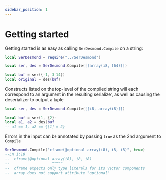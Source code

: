 ```yaml
---
sidebar_position: 1
---
```


# Getting started

Getting started is as easy as calling `SerDesmond.Compile` on a string:

```lua
local SerDesmond = require("../SerDesmond")

local ser, des = SerDesmond.Compile([[array(i8, f64)]])

local buf = ser({-1, 3.14})
local original = des(buf)
```

Constructs listed on the top-level of the compiled string will each correspond to an argument in the resulting serializer, as well as causing the deserializer to output a tuple

```lua
local ser, des = SerDesmond.Compile([[i8, array(i8)]])

local buf = ser(1, {2})
local a1, a2 = des(buf)
-- a1 == 1, a2 == {[1] = 2}
```

Errors in the input can be annotated by passing `true` as the 2nd argument to `Compile`

```lua
SerDesmond.Compile("cframe(@optional array(i8), i8, i8)", true)
--Ln 1:18
--  cframe(@optional array(i8), i8, i8)
--                   ^^^^^
--  cframe expects only type literals for its vector components
--  array does not support attribute "optional"
```

